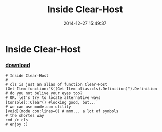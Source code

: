 ﻿---
pid:            5653
parent:         0
children:       
poster:         greg zakharov
title:          Inside Clear-Host
date:           2014-12-27 15:49:37
description:    
format:         posh
---

# Inside Clear-Host

### [download](5653.ps1)  



```posh
# Inside Clear-Host
#
# cls is just an alias of function Clear-Host
(Get-Item function:"$((Get-Item alias:cls).Definition)").Definition
# do you not belive your eyes too?
# OK. let's try to locate alternative ways
[Console]::Clear() #looking good, but...
# we can use mode.com utility
[void](mode con:lines=0) # mmm... a lot of symbols
# the shortes way
cmd /c cls
# enjoy :)
```
